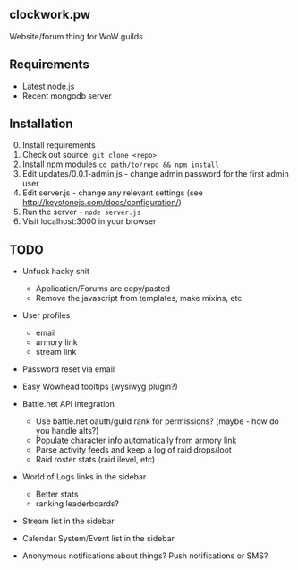 clockwork.pw
------------

Website/forum thing for WoW guilds

Requirements
------------

* Latest node.js
* Recent mongodb server

Installation
------------

0. Install requirements
1. Check out source: ```git clone <repo>```
2. Install npm modules ```cd path/to/repo && npm install```
3. Edit updates/0.0.1-admin.js - change admin password for the first admin user
4. Edit server.js - change any relevant settings (see http://keystonejs.com/docs/configuration/)
5. Run the server - ```node server.js```
6. Visit localhost:3000 in your browser

TODO
----

* Unfuck hacky shit
  - Application/Forums are copy/pasted
  - Remove the javascript from templates, make mixins, etc

* User profiles
  - email
  - armory link
  - stream link

* Password reset via email

* Easy Wowhead tooltips (wysiwyg plugin?)

* Battle.net API integration
  - Use battle.net oauth/guild rank for permissions? (maybe - how do you handle alts?)
  - Populate character info automatically from armory link
  - Parse activity feeds and keep a log of raid drops/loot
  - Raid roster stats (raid ilevel, etc)

* World of Logs links in the sidebar
  - Better stats
  - ranking leaderboards?
* Stream list in the sidebar
* Calendar System/Event list in the sidebar

* Anonymous notifications about things? Push notifications or SMS?